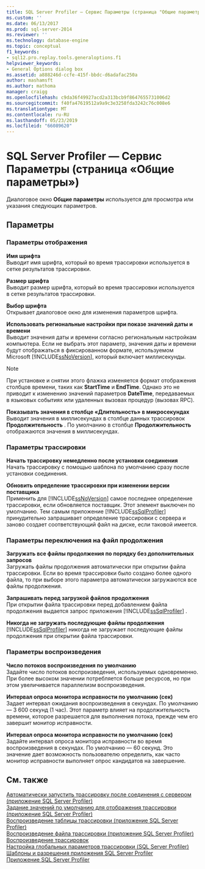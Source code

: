 ```yaml
---
title: SQL Server Profiler — Сервис Параметры (страница "Общие параметры") | Документация Майкрософт
ms.custom: ''
ms.date: 06/13/2017
ms.prod: sql-server-2014
ms.reviewer: ''
ms.technology: database-engine
ms.topic: conceptual
f1_keywords:
- sql12.pro.replay.tools.generaloptions.f1
helpviewer_keywords:
- General Options dialog box
ms.assetid: a888246d-ccfe-415f-bbdc-d6adafac250a
author: mashamsft
ms.author: mathoma
manager: craigg
ms.openlocfilehash: c9da36f49927acd2a313bcb9f8647655731006d2
ms.sourcegitcommit: f40fa47619512a9a9c3e3258fda3242c76c008e6
ms.translationtype: MT
ms.contentlocale: ru-RU
ms.lasthandoff: 05/23/2019
ms.locfileid: "66089620"
---
```

# <a name="sql-server-profiler---tools-options-general-options-page"></a>SQL Server Profiler — Сервис Параметры (страница «Общие параметры»)
  Диалоговое окно **Общие параметры** используется для просмотра или указания следующих параметров.  
  
## <a name="options"></a>Параметры  
  
### <a name="display-options"></a>Параметры отображения  
 **Имя шрифта**  
 Выводит имя шрифта, который во время трассировки используется в сетке результатов трассировки.  
  
 **Размер шрифта**  
 Выводит размер шрифта, который во время трассировки используется в сетке результатов трассировки.  
  
 **Выбор шрифта**  
 Открывает диалоговое окно для изменения параметров шрифта.  
  
 **Использовать региональные настройки при показе значений даты и времени**  
 Выводит значения даты и времени согласно региональным настройкам компьютера. Если не выбрать этот параметр, значения даты и времени будут отображаться в фиксированном формате, используемом Microsoft [!INCLUDE[ssNoVersion](../includes/ssnoversion-md.md)], который включает миллисекунды.  
  
> [!NOTE]  
>  При установке и снятии этого флажка изменяется формат отображения столбцов времени, таких как **StartTime** и **EndTime**. Однако это не приводит к изменению значений параметров **DateTime**, передаваемых в языковых событиях или удаленных вызовах процедур (вызовах RPC).  
  
 **Показывать значения в столбце «Длительность» в микросекундах**  
 Выводит значения в миллисекундах в столбце данных трассировок **Продолжительность** . По умолчанию в столбце **Продолжительность** отображаются значения в миллисекундах.  
  
### <a name="tracing-options"></a>Параметры трассировки  
 **Начать трассировку немедленно после установки соединения**  
 Начать трассировку с помощью шаблона по умолчанию сразу после установки соединения.  
  
 **Обновить определение трассировки при изменении версии поставщика**  
 Применить для [!INCLUDE[ssNoVersion](../includes/ssnoversion-md.md)] самое последнее определение трассировки, если обновляется поставщик. Этот элемент выключен по умолчанию. Тем самым приложение [!INCLUDE[ssSqlProfiler](../includes/sssqlprofiler-md.md)] принудительно запрашивает определение трассировки с сервера и заново создает соответствующий файл на диске, если таковой имеется.  
  
### <a name="file-rollover-options"></a>Параметры переключения на файл продолжения  
 **Загружать все файлы продолжения по порядку без дополнительных запросов**  
 Загружать файлы продолжения автоматически при открытии файла трассировки. Если во время трассировки было создано более одного файла, то при выборе этого параметра автоматически загружаются все файлы продолжения.  
  
 **Запрашивать перед загрузкой файлов продолжения**  
 При открытии файла трассировки перед добавлением файла продолжения выдается запрос приложения [!INCLUDE[ssSqlProfiler](../includes/sssqlprofiler-md.md)] .  
  
 **Никогда не загружать последующие файлы продолжения**  
 [!INCLUDE[ssSqlProfiler](../includes/sssqlprofiler-md.md)] никогда не загружает последующие файлы продолжения при открытии файла трассировки.  
  
### <a name="replay-options"></a>Параметры воспроизведения  
 **Число потоков воспроизведения по умолчанию**  
 Задайте число потоков воспроизведения, используемых одновременно. При более высоком значении потребляется больше ресурсов, но при этом увеличивается параллелизм воспроизведения.  
  
 **Интервал опроса монитора исправности по умолчанию (сек)**  
 Задает интервал ожидания воспроизведения в секундах. По умолчанию — 3 600 секунд (1 час). Этот параметр влияет на продолжительность времени, которое разрешается для выполнения потока, прежде чем его завершит монитор исправности.  
  
 **Интервал опроса монитора исправности по умолчанию (сек)**  
 Задайте интервал опроса монитора исправности во время воспроизведения в секундах. По умолчанию — 60 секунд. Это значение дает возможность пользователю определить, как часто монитор исправности выполняет опрос кандидатов на завершение.  
  
## <a name="see-also"></a>См. также  
 [Автоматически запустить трассировку после соединения с сервером (приложение SQL Server Profiler)](../tools/sql-server-profiler/start-a-trace-automatically-after-connecting-to-a-server-sql-server-profiler.md)   
 [Задание значений по умолчанию для отображения трассировки (приложение SQL Server Profiler)](../tools/sql-server-profiler/set-trace-display-defaults-sql-server-profiler.md)   
 [Воспроизведение таблицы трассировки (приложение SQL Server Profiler)](../tools/sql-server-profiler/replay-a-trace-table-sql-server-profiler.md)   
 [Воспроизведение файла трассировки (приложение SQL Server Profiler)](../tools/sql-server-profiler/replay-a-trace-file-sql-server-profiler.md)   
 [Воспроизведение трассировок](../tools/sql-server-profiler/replay-traces.md)   
 [Настройка глобальных параметров трассировки &#40;SQL Server Profiler&#41;](../tools/sql-server-profiler/set-global-trace-options-sql-server-profiler.md)   
 [Шаблоны и разрешения приложения SQL Server Profiler](../tools/sql-server-profiler/sql-server-profiler-templates-and-permissions.md)   
 [Приложение SQL Server Profiler](../tools/sql-server-profiler/sql-server-profiler.md)  
  
  

